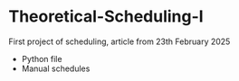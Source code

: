 # Theoretical-Scheduling-I
First project of scheduling, article from 23th February 2025
* Python file
* Manual schedules
